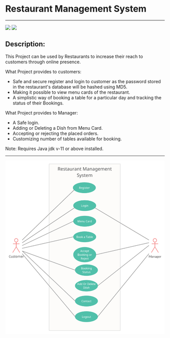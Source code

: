 
# Restaurant Management System

---

<img src="https://img.shields.io/badge/GUI%20toolkit-JavaFX-blue">  
<img src="https://img.shields.io/badge/DB-MongoDB-yellow">

## Description:

This Project can be used by Restaurants to increase their reach to customers through online presence.

What Project provides to customers:
- Safe and secure register and login to customer as the password stored in the restaurant's database will be hashed using MD5.
- Making it possible to view menu cards of the restaurant.
- A simplistic way of booking a table for a particular day and tracking the status  of their Bookings.


What Project provides to Manager:
- A Safe login.
- Adding or Deleting a Dish from Menu Card.
- Accepting or rejecting the placed orders.
- Customizing number of tables available for booking.
 

Note: Requires Java jdk v-11 or above installed.

***

![Use Cases](/Documentation/Use%20Case.png)
